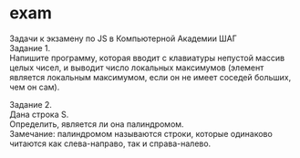 # exam
Задачи к экзамену по JS в Компьютерной Академии ШАГ </br>
Задание 1. </br>
Напишите программу, которая вводит с клавиатуры непустой массив целых чисел, и выводит число локальных максимумов (элемент является локальным максимумом, если он не имеет соседей больших, чем он сам).</br>


Задание 2. </br>
Дана строка S.</br>
Определить, является ли она палиндромом.</br>
Замечание: палиндромом называются строки, которые одинаково читаются как слева-направо, так и справа-налево.

